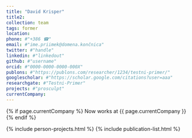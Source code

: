 ```yaml
---
title: "David Krisper"
title2: 
collection: team
tags: former
location: 
phone: #"+386 ☎"
email: #"ime.priimek@domena.končnica"
twitter: #"handle"
linkedin: #"linkedout"
github: #"username"
orcid: #"0000-0000-0000-000X"
publons: #"https://publons.com/researcher/1234/testni-primer/"
googlescholar: #"https://scholar.google.com/citations?user=aaa"
researchgate: #"Testni-Primer"
projects: #"prosculpt"
currentCompany: 
---
```


{% if page.currentCompany %}
Now works at {{ page.currentCompany }}
{% endif %}

{% include person-projects.html %}
{% include publication-list.html %}